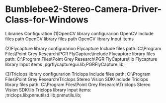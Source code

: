 # Bumblebee2-Stereo-Camera-Driver-Class-for-Windows
Libraries Configuration
(1)OpenCV library configurarion
OpenCV Include files path
OpenCV library files path
OpenCV library Input items

(2)Flycapture library configurarion
Flycapture Include files path:
  C:\Program Files\Point Grey Research\PGR FlyCapture\include
Flycapture library files path:
  C:\Program Files\Point Grey Research\PGR FlyCapture\lib
Flycapture library Input items
	;pgrflycapturegui.lib;PGRFlyCapture.lib;

(3)Triclops library configurarion
Triclops Include files path:
  C:\Program Files\Point Grey Research\Triclops Stereo Vision SDK\include
Triclops library files path:
  C:\Program Files\Point Grey Research\Triclops Stereo Vision SDK\lib
Triclops library Input items:
	;triclops.lib;pnmutilsd.lib;pnmutils.lib;
